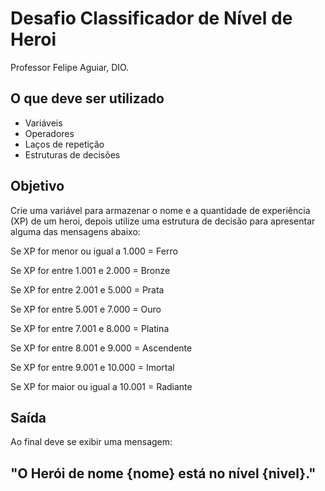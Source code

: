 # Desafio Classificador de Nível de Heroi
Professor Felipe Aguiar, DIO.

## **O que deve ser utilizado**

- Variáveis
- Operadores
- Laços de repetição
- Estruturas de decisões

## **Objetivo**

Crie uma variável para armazenar o nome e a quantidade de experiência (XP) de um heroi, depois utilize uma estrutura de decisão para apresentar alguma das mensagens abaixo:

Se XP for menor ou igual a 1.000 = Ferro

Se XP for entre 1.001 e 2.000 = Bronze

Se XP for entre 2.001 e 5.000 = Prata

Se XP for entre 5.001 e 7.000 = Ouro

Se XP for entre 7.001 e 8.000 = Platina

Se XP for entre 8.001 e 9.000 = Ascendente

Se XP for entre 9.001 e 10.000 = Imortal

Se XP for maior ou igual a 10.001 = Radiante

## **Saída**

Ao final deve se exibir uma mensagem:

## "O Herói de nome **{nome}** está no nível **{nivel}**."
